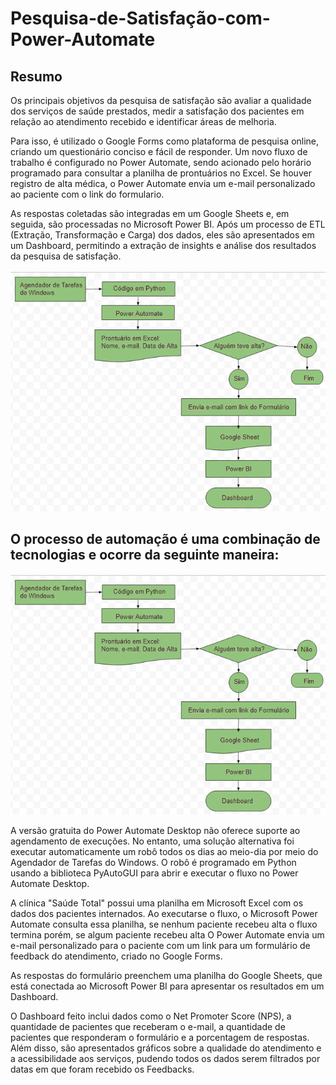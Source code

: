 # Pesquisa-de-Satisfação-com-Power-Automate

## Resumo
Os principais objetivos da pesquisa de satisfação são avaliar a qualidade dos serviços de saúde prestados, medir a satisfação dos pacientes em relação ao atendimento recebido e identificar áreas de melhoria.

Para isso, é utilizado o Google Forms como plataforma de pesquisa online, criando um questionário conciso e fácil de responder. Um novo fluxo de trabalho é configurado no Power Automate, sendo acionado pelo horário programado para consultar a planilha de prontuários no Excel. Se houver registro de alta médica, o Power Automate envia um e-mail personalizado ao paciente com o link do formulario.

As respostas coletadas são integradas em um Google Sheets e, em seguida, são processadas no Microsoft Power BI. Após um processo de ETL (Extração, Transformação e Carga) dos dados, eles são apresentados em um Dashboard, permitindo a extração de insights e análise dos resultados da pesquisa de satisfação.

![fluxo do processo](fluxo.png)

## O processo de automação é uma combinação de tecnologias e ocorre da seguinte maneira:

![fluxo do processo](fluxo.png)

A versão gratuita do Power Automate Desktop não oferece suporte ao agendamento de execuções. No entanto, uma solução alternativa foi executar automaticamente um robô todos os dias ao meio-dia por meio do Agendador de Tarefas do Windows. O robô é programado em Python usando a biblioteca PyAutoGUI para abrir e executar o fluxo no Power Automate Desktop.

A clínica "Saúde Total" possui uma planilha em Microsoft Excel com os dados dos pacientes internados. Ao executarse o fluxo, o Microsoft Power Automate consulta essa planilha, se nenhum paciente recebeu alta o fluxo termina porém, se algum paciente recebeu alta O Power Automate envia um e-mail personalizado para o paciente com um link para um formulário de feedback do atendimento, criado no Google Forms.

As respostas do formulário preenchem uma planilha do Google Sheets, que está conectada ao Microsoft Power BI para apresentar os resultados em um Dashboard.

O Dashboard feito inclui dados como o Net Promoter Score (NPS), a quantidade de pacientes que receberam o e-mail, a quantidade de pacientes que responderam o formulário e a porcentagem de respostas. Além disso, são apresentados gráficos sobre a qualidade do atendimento e a acessibilidade aos serviços, pudendo todos os dados serem filtrados por datas em que foram recebido os Feedbacks.



